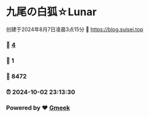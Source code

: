 # 九尾の白狐☆Lunar
创建于2024年8月7日凌晨3点15分 :link: https://blog.suisei.top 
### :page_facing_up: [4](https://blog.suisei.top/tag.html) 
### :speech_balloon: 1 
### :hibiscus: 8472 
### :alarm_clock: 2024-10-02 23:13:30 
### Powered by :heart: [Gmeek](https://github.com/Meekdai/Gmeek)
